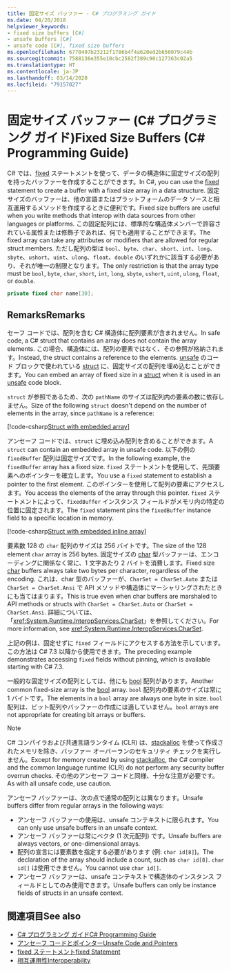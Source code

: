 ```yaml
---
title: 固定サイズ バッファー - C# プログラミング ガイド
ms.date: 04/20/2018
helpviewer_keywords:
- fixed size buffers [C#]
- unsafe buffers [C#]
- unsafe code [C#], fixed size buffers
ms.openlocfilehash: 6770497b23212f1786b4f4a620ed2b650079c44b
ms.sourcegitcommit: 7588136e355e10cbc2582f389c90c127363c02a5
ms.translationtype: HT
ms.contentlocale: ja-JP
ms.lasthandoff: 03/14/2020
ms.locfileid: "79157027"
---
```

# <a name="fixed-size-buffers-c-programming-guide"></a><span data-ttu-id="167c6-102">固定サイズ バッファー (C# プログラミング ガイド)</span><span class="sxs-lookup"><span data-stu-id="167c6-102">Fixed Size Buffers (C# Programming Guide)</span></span>

<span data-ttu-id="167c6-103">C# では、[fixed](../../language-reference/keywords/fixed-statement.md) ステートメントを使って、データの構造体に固定サイズの配列を持ったバッファーを作成することができます。</span><span class="sxs-lookup"><span data-stu-id="167c6-103">In C#, you can use the [fixed](../../language-reference/keywords/fixed-statement.md) statement to create a buffer with a fixed size array in a data structure.</span></span> <span data-ttu-id="167c6-104">固定サイズのバッファーは、他の言語またはプラットフォームのデータ ソースと相互運用するメソッドを作成するときに便利です。</span><span class="sxs-lookup"><span data-stu-id="167c6-104">Fixed size buffers are useful when you write methods that interop with data sources from other languages or platforms.</span></span> <span data-ttu-id="167c6-105">この固定配列には、標準的な構造体メンバーで許容されている属性または修飾子であれば、何でも適用することができます。</span><span class="sxs-lookup"><span data-stu-id="167c6-105">The fixed array can take any attributes or modifiers that are allowed for regular struct members.</span></span> <span data-ttu-id="167c6-106">ただし配列の型は `bool`、`byte`、`char`、`short`、`int`、`long`、`sbyte`、`ushort`、`uint`、`ulong`、`float`、`double` のいずれかに該当する必要があり、それが唯一の制限となります。</span><span class="sxs-lookup"><span data-stu-id="167c6-106">The only restriction is that the array type must be `bool`, `byte`, `char`, `short`, `int`, `long`, `sbyte`, `ushort`, `uint`, `ulong`, `float`, or `double`.</span></span>

```csharp
private fixed char name[30];
```

## <a name="remarks"></a><span data-ttu-id="167c6-107">Remarks</span><span class="sxs-lookup"><span data-stu-id="167c6-107">Remarks</span></span>

<span data-ttu-id="167c6-108">セーフ コードでは、配列を含む C# 構造体に配列要素が含まれません。</span><span class="sxs-lookup"><span data-stu-id="167c6-108">In safe code, a C# struct that contains an array does not contain the array elements.</span></span> <span data-ttu-id="167c6-109">この場合、構造体には、配列の要素ではなく、その参照が格納されます。</span><span class="sxs-lookup"><span data-stu-id="167c6-109">Instead, the struct contains a reference to the elements.</span></span> <span data-ttu-id="167c6-110">[unsafe](../../language-reference/keywords/unsafe.md) のコード ブロックで使われている [struct](../../language-reference/builtin-types/struct.md) に、固定サイズの配列を埋め込むことができます。</span><span class="sxs-lookup"><span data-stu-id="167c6-110">You can embed an array of fixed size in a [struct](../../language-reference/builtin-types/struct.md) when it is used in an [unsafe](../../language-reference/keywords/unsafe.md) code block.</span></span>

<span data-ttu-id="167c6-111">`struct` が参照であるため、次の `pathName` のサイズは配列内の要素の数に依存しません。</span><span class="sxs-lookup"><span data-stu-id="167c6-111">Size of the following `struct` doesn't depend on the number of elements in the array, since `pathName` is a reference:</span></span>

[!code-csharp[Struct with embedded array](../../../../samples/snippets/csharp/keywords/FixedKeywordExamples.cs#6)]

<span data-ttu-id="167c6-112">アンセーフ コードでは、`struct` に埋め込み配列を含めることができます。</span><span class="sxs-lookup"><span data-stu-id="167c6-112">A `struct` can contain an embedded array in unsafe code.</span></span> <span data-ttu-id="167c6-113">以下の例の `fixedBuffer` 配列は固定サイズです。</span><span class="sxs-lookup"><span data-stu-id="167c6-113">In the following example, the `fixedBuffer` array has a fixed size.</span></span> <span data-ttu-id="167c6-114">`fixed` ステートメントを使用して、先頭要素へのポインターを確立します。</span><span class="sxs-lookup"><span data-stu-id="167c6-114">You use a `fixed` statement to establish a pointer to the first element.</span></span> <span data-ttu-id="167c6-115">このポインターを使用して配列の要素にアクセスします。</span><span class="sxs-lookup"><span data-stu-id="167c6-115">You access the elements of the array through this pointer.</span></span> <span data-ttu-id="167c6-116">`fixed` ステートメントによって、`fixedBuffer` インスタンス フィールドがメモリ内の特定の位置に固定されます。</span><span class="sxs-lookup"><span data-stu-id="167c6-116">The `fixed` statement pins the `fixedBuffer` instance field to a specific location in memory.</span></span>

[!code-csharp[Struct with embedded inline array](../../../../samples/snippets/csharp/keywords/FixedKeywordExamples.cs#7)]

<span data-ttu-id="167c6-117">要素数 128 の `char` 配列のサイズは 256 バイトです。</span><span class="sxs-lookup"><span data-stu-id="167c6-117">The size of the 128 element `char` array is 256 bytes.</span></span> <span data-ttu-id="167c6-118">固定サイズの [char](../../language-reference/builtin-types/char.md) 型バッファーは、エンコーディングに関係なく常に、1 文字あたり 2 バイトを消費します。</span><span class="sxs-lookup"><span data-stu-id="167c6-118">Fixed size [char](../../language-reference/builtin-types/char.md) buffers always take two bytes per character, regardless of the encoding.</span></span> <span data-ttu-id="167c6-119">これは、char 型のバッファーが、`CharSet = CharSet.Auto` または `CharSet = CharSet.Ansi` で API メソッドや構造体にマーシャリングされたときにも当てはまります。</span><span class="sxs-lookup"><span data-stu-id="167c6-119">This is true even when char buffers are marshaled to API methods or structs with `CharSet = CharSet.Auto` or `CharSet = CharSet.Ansi`.</span></span> <span data-ttu-id="167c6-120">詳細については、「<xref:System.Runtime.InteropServices.CharSet>」を参照してください。</span><span class="sxs-lookup"><span data-stu-id="167c6-120">For more information, see <xref:System.Runtime.InteropServices.CharSet>.</span></span>

<span data-ttu-id="167c6-121">上記の例は、固定せずに `fixed` フィールドにアクセスする方法を示しています。この方法は C# 7.3 以降から使用できます。</span><span class="sxs-lookup"><span data-stu-id="167c6-121">The  preceding example demonstrates accessing `fixed` fields without pinning, which is available starting with C# 7.3.</span></span>

<span data-ttu-id="167c6-122">一般的な固定サイズの配列としては、他にも [bool](../../language-reference/builtin-types/bool.md) 配列があります。</span><span class="sxs-lookup"><span data-stu-id="167c6-122">Another common fixed-size array is the [bool](../../language-reference/builtin-types/bool.md) array.</span></span> <span data-ttu-id="167c6-123">`bool` 配列内の要素のサイズは常に 1 バイトです。</span><span class="sxs-lookup"><span data-stu-id="167c6-123">The elements in a `bool` array are always one byte in size.</span></span> <span data-ttu-id="167c6-124">`bool` 配列は、ビット配列やバッファーの作成には適していません。</span><span class="sxs-lookup"><span data-stu-id="167c6-124">`bool` arrays are not appropriate for creating bit arrays or buffers.</span></span>

> [!NOTE]
> <span data-ttu-id="167c6-125">C# コンパイラおよび共通言語ランタイム (CLR) は、[stackalloc](../../language-reference/operators/stackalloc.md) を使って作成されたメモリを除き、バッファー オーバーランのセキュリティ チェックを実行しません。</span><span class="sxs-lookup"><span data-stu-id="167c6-125">Except for memory created by using [stackalloc](../../language-reference/operators/stackalloc.md), the C# compiler and the common language runtime (CLR) do not perform any security buffer overrun checks.</span></span> <span data-ttu-id="167c6-126">その他のアンセーフ コードと同様、十分な注意が必要です。</span><span class="sxs-lookup"><span data-stu-id="167c6-126">As with all unsafe code, use caution.</span></span>

<span data-ttu-id="167c6-127">アンセーフ バッファーは、次の点で通常の配列とは異なります。</span><span class="sxs-lookup"><span data-stu-id="167c6-127">Unsafe buffers differ from regular arrays in the following ways:</span></span>

- <span data-ttu-id="167c6-128">アンセーフ バッファーの使用は、unsafe コンテキストに限られます。</span><span class="sxs-lookup"><span data-stu-id="167c6-128">You can only use unsafe buffers in an unsafe context.</span></span>
- <span data-ttu-id="167c6-129">アンセーフ バッファーは常にベクタ (1 次元配列) です。</span><span class="sxs-lookup"><span data-stu-id="167c6-129">Unsafe buffers are always vectors, or one-dimensional arrays.</span></span>
- <span data-ttu-id="167c6-130">配列の宣言には要素数を指定する必要があります (例: `char id[8]`)。</span><span class="sxs-lookup"><span data-stu-id="167c6-130">The declaration of the array should include a count, such as `char id[8]`.</span></span> <span data-ttu-id="167c6-131">`char id[]` は使用できません。</span><span class="sxs-lookup"><span data-stu-id="167c6-131">You cannot use `char id[]`.</span></span>
- <span data-ttu-id="167c6-132">アンセーフ バッファーは、unsafe コンテキストで構造体のインスタンス フィールドとしてのみ使用できます。</span><span class="sxs-lookup"><span data-stu-id="167c6-132">Unsafe buffers can only be instance fields of structs in an unsafe context.</span></span>

## <a name="see-also"></a><span data-ttu-id="167c6-133">関連項目</span><span class="sxs-lookup"><span data-stu-id="167c6-133">See also</span></span>

- [<span data-ttu-id="167c6-134">C# プログラミング ガイド</span><span class="sxs-lookup"><span data-stu-id="167c6-134">C# Programming Guide</span></span>](../index.md)
- [<span data-ttu-id="167c6-135">アンセーフ コードとポインター</span><span class="sxs-lookup"><span data-stu-id="167c6-135">Unsafe Code and Pointers</span></span>](index.md)
- [<span data-ttu-id="167c6-136">fixed ステートメント</span><span class="sxs-lookup"><span data-stu-id="167c6-136">fixed Statement</span></span>](../../language-reference/keywords/fixed-statement.md)
- [<span data-ttu-id="167c6-137">相互運用性</span><span class="sxs-lookup"><span data-stu-id="167c6-137">Interoperability</span></span>](../interop/index.md)
